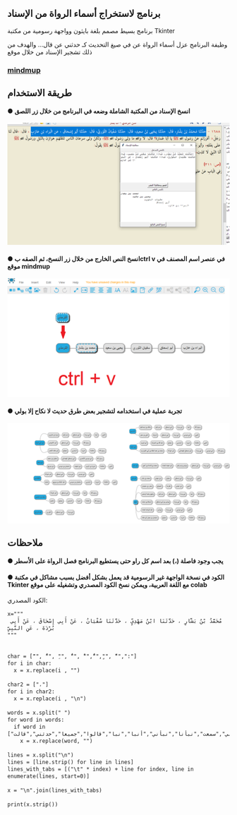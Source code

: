 <h2> برنامج لاستخراج أسماء الرواة من الإسناد </h2>

برنامج بسيط مصمم بلغة بايثون وواجهة رسومية من مكتبة Tkinter

وظيفة البرنامج عزل أسماء الرواة عن في صيغ التحديث كـ حدثني عن قال...
والهدف من ذلك تشجير الإسناد من خلال موقع 
<h3>
 <a href="https://app.mindmup.com/">mindmup</a>
</h3>

<h2>طريقة الاستخدام</h2>


<h4>
● انسخ الإسناد من المكتبة الشاملة وضعه في البرنامج من خلال زر اللصق
</h4>

<img src="images/1.png">

<h4>
● انسخ النص الخارج من خلال زر النسخ، ثم الصقه بctrl v في عنصر اسم المصنف في موقع mindmup
</h4>

<img src="images/2.png">

<h4>
● تجربة عملية في استخدامه لتشجير بعض طرق حديث لا نكاح إلا بولي
</h4>
 
<img src="images/3.png">

<h2>ملاحظات</h2>

<h4>
● يجب وجود فاصلة (،) بعد اسم كل راو حتى يستطيع البرنامج فصل الرواة على الأسطر
</h4>

<h4>
● الكود في نسخة الواجهة غير الرسومية قد يعمل بشكل أفضل بسبب مشاكل في مكتبة Tkinter مع اللغة العربية، ويمكن نسخ الكود المصدري وتشغيله على موقع colab



 
</h4>

الكود المصدري:
```
x="""
 مُحَمَّدُ بْنُ بَشَّارٍ ، حَدَّثَنَا ابْنُ مَهْدِيٍّ ، حَدَّثَنَا سُفْيَانُ ، عَنْ أَبِي إِسْحَاقَ ، عَنْ أَبِي بُرْدَةَ ، عَنِ النَّبِيِّ
"""


char = ["َ", "ُ", "ِ", "ُ", "ْ","ٌ","ٍ", "ّ",":"]
for i in char:
  x = x.replace(i , "")

char2 = ["،"]
for i in char2:
  x = x.replace(i , "\n")

words = x.split(" ")
for word in words:
  if word in ["عن","حدثنا","أخبرنا","أن","أنه","يخبر","قال","أخبرني","قالا","يحدث","يخبر","سمع","نا","ثنا","أنا","أنبأنا","أنبأني","سمعت","نبأنا","نبأني","أنبا","نبا","قالوا","جميعا","حدثني","قالت"]:
    x = x.replace(word, "")

lines = x.split("\n")
lines = [line.strip() for line in lines]
lines_with_tabs = [("\t" * index) + line for index, line in enumerate(lines, start=0)]

x = "\n".join(lines_with_tabs)

print(x.strip())
```
